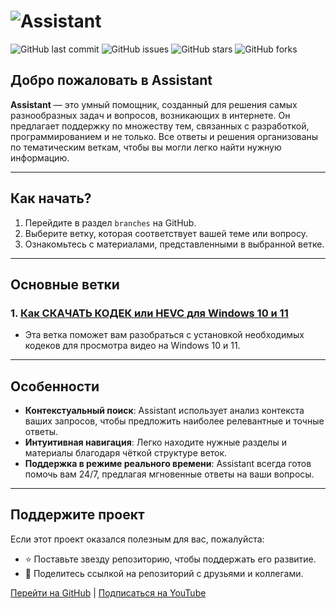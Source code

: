 # ![Assistant](https://img.shields.io/badge/Assistant-blue?style=for-the-badge&logo)

![GitHub last commit](https://img.shields.io/github/last-commit/S0nder9/Assistant?style=flat-square)
![GitHub issues](https://img.shields.io/github/issues/S0nder9/Assistant?style=flat-square)
![GitHub stars](https://img.shields.io/github/stars/S0nder9/Assistant?style=flat-square)
![GitHub forks](https://img.shields.io/github/forks/S0nder9/Assistant?style=flat-square)

## Добро пожаловать в Assistant

**Assistant** — это умный помощник, созданный для решения самых разнообразных задач и вопросов, возникающих в интернете. Он предлагает поддержку по множеству тем, связанных с разработкой, программированием и не только. Все ответы и решения организованы по тематическим веткам, чтобы вы могли легко найти нужную информацию.

---

## Как начать?

1. Перейдите в раздел `branches` на GitHub.
2. Выберите ветку, которая соответствует вашей теме или вопросу.
3. Ознакомьтесь с материалами, представленными в выбранной ветке.

---

## Основные ветки

### 1. [Как СКАЧАТЬ КОДЕК или HEVC для Windows 10 и 11](https://github.com/S0nder9/Assistant/tree/Download-HEVC-Codec)

- Эта ветка поможет вам разобраться с установкой необходимых кодеков для просмотра видео на Windows 10 и 11.

---

## Особенности

- **Контекстуальный поиск**: Assistant использует анализ контекста ваших запросов, чтобы предложить наиболее релевантные и точные ответы.
- **Интуитивная навигация**: Легко находите нужные разделы и материалы благодаря чёткой структуре веток.
- **Поддержка в режиме реального времени**: Assistant всегда готов помочь вам 24/7, предлагая мгновенные ответы на ваши вопросы.

---

## Поддержите проект

Если этот проект оказался полезным для вас, пожалуйста:

- ⭐️ Поставьте звезду репозиторию, чтобы поддержать его развитие.
- 🔄 Поделитесь ссылкой на репозиторий с друзьями и коллегами.

[Перейти на GitHub](https://github.com/Assistant) | [Подписаться на YouTube](https://www.youtube.com/@Keyframes-chanle)
